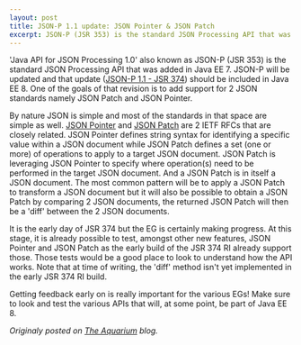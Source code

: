 ```yaml
---
layout: post
title: JSON-P 1.1 update: JSON Pointer & JSON Patch
excerpt: JSON-P (JSR 353) is the standard JSON Processing API that was added in Java EE 7...
---
```


'Java API for JSON Processing 1.0' also known as JSON-P (JSR 353) is the standard JSON Processing API that was added in Java EE 7.  JSON-P will be updated and that update ([JSON-P 1.1 - JSR 374](https://jcp.org/en/jsr/detail?id=374)) should be included in Java EE 8. One of the goals of that revision is to add support for 2 JSON standards namely JSON Patch and JSON Pointer.

By nature JSON is simple and most of the standards in that space are simple as well. [JSON Pointer](http://tools.ietf.org/html/rfc6901) and [JSON Patch](http://tools.ietf.org/html/rfc6902) are 2 IETF RFCs that are closely related. JSON Pointer defines string syntax for identifying a specific value within a JSON document while JSON Patch defines a set (one or more) of operations to apply to a target JSON document. JSON Patch is leveraging JSON Pointer to specify where operation(s) need to be performed in the target JSON document. And a JSON Patch is in itself a JSON document. The most common pattern will be to apply a JSON Patch to transform a JSON document but it will also be possible to obtain a JSON Patch by comparing 2 JSON documents, the returned JSON Patch will then be a 'diff' between the 2 JSON documents.

It is the early day of JSR 374 but the EG is certainly making progress. At this stage, it is already possible to test, amongst other new features, JSON Pointer and JSON Patch as the early build of the JSR 374 RI already support those. Those tests would be a good place to look to understand how the API works. Note that at time of writing, the 'diff' method isn't yet implemented in the early JSR 374 RI build.

Getting feedback early on is really important for the various EGs!  Make sure to look and test the various APIs that will, at some point, be part of Java EE 8.


*Originaly posted on [The Aquarium](https://blogs.oracle.com/theaquarium/json-p-11-jsr-374-update%3A-json-pointer-json-patch) blog.*

